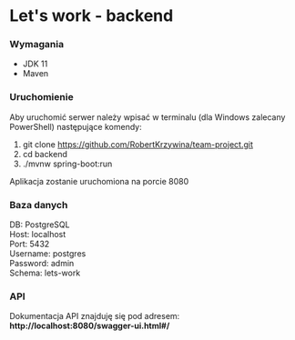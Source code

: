 # Let's work - backend

###  Wymagania
<ul>
    <li> JDK 11 </li>
    <li> Maven </li>
</ul>

### Uruchomienie

Aby uruchomić serwer należy wpisać w terminalu (dla Windows zalecany PowerShell) następujące komendy:

1. git clone https://github.com/RobertKrzywina/team-project.git
2. cd backend
3. ./mvnw spring-boot:run

Aplikacja zostanie uruchomiona na porcie 8080

### Baza danych

DB: PostgreSQL <br>
Host: localhost <br>
Port: 5432 <br>
Username: postgres <br>
Password: admin <br>
Schema: lets-work

### API

Dokumentacja API znajduję się pod adresem: <b> http://localhost:8080/swagger-ui.html#/ </b>
